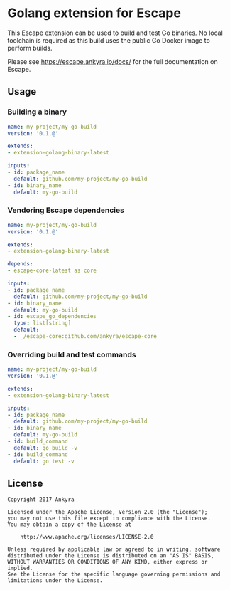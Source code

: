 # Golang extension for Escape

This Escape extension can be used to build and test Go binaries. No local
toolchain is required as this build uses the public Go Docker image to perform
builds.

Please see https://escape.ankyra.io/docs/ for the full documentation on Escape.

## Usage

### Building a binary

```yaml
name: my-project/my-go-build
version: '0.1.@'

extends:
- extension-golang-binary-latest

inputs:
- id: package_name
  default: github.com/my-project/my-go-build
- id: binary_name
  default: my-go-build
```

### Vendoring Escape dependencies

```yaml
name: my-project/my-go-build
version: '0.1.@'

extends:
- extension-golang-binary-latest

depends:
- escape-core-latest as core

inputs:
- id: package_name
  default: github.com/my-project/my-go-build
- id: binary_name
  default: my-go-build
- id: escape_go_dependencies
  type: list[string]
  default: 
  - _/escape-core:github.com/ankyra/escape-core
```

### Overriding build and test commands

```yaml
name: my-project/my-go-build
version: '0.1.@'

extends:
- extension-golang-binary-latest

inputs:
- id: package_name
  default: github.com/my-project/my-go-build
- id: binary_name
  default: my-go-build
- id: build_command
  default: go build -v
- id: build_command
  default: go test -v
```

## License

```
Copyright 2017 Ankyra

Licensed under the Apache License, Version 2.0 (the "License");
you may not use this file except in compliance with the License.
You may obtain a copy of the License at

    http://www.apache.org/licenses/LICENSE-2.0

Unless required by applicable law or agreed to in writing, software
distributed under the License is distributed on an "AS IS" BASIS,
WITHOUT WARRANTIES OR CONDITIONS OF ANY KIND, either express or implied.
See the License for the specific language governing permissions and
limitations under the License.
```

